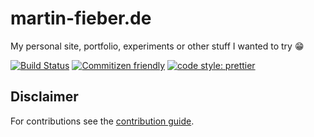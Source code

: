 # martin-fieber.de

My personal site, portfolio, experiments or other stuff I wanted to try 😁

[![Build Status][bsurl]][bsimg]
[![Commitizen friendly][cfimg]][cfurl]
[![code style: prettier][ptimg]][pturl]

## Disclaimer

For contributions see the [contribution guide](CONTRIBUTING.md).

[bsurl]: https://travis-ci.org/MartinHelmut/martin-fieber.de.svg?branch=master
[bsimg]: https://travis-ci.org/MartinHelmut/martin-fieber.de
[cfimg]: https://img.shields.io/badge/commitizen-friendly-brightgreen.svg
[cfurl]: http://commitizen.github.io/cz-cli/
[ptimg]: https://img.shields.io/badge/code_style-prettier-ff69b4.svg
[pturl]: https://github.com/prettier/prettier
